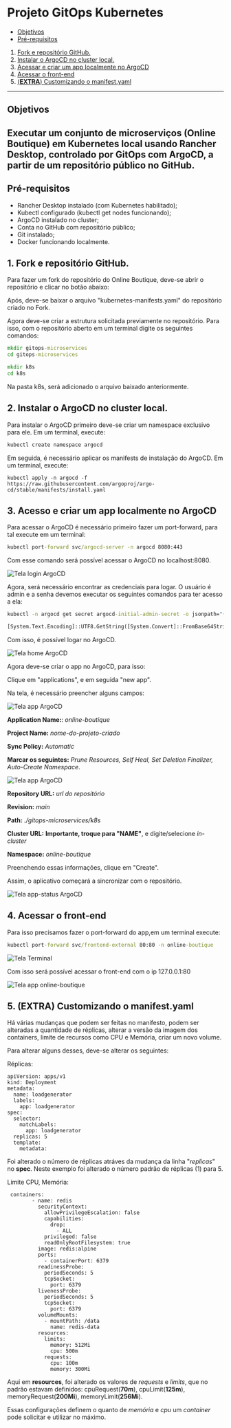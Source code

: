 # Projeto GitOps Kubernetes

- [Objetivos](#Objetivos)
- [Pré-requisitos](#Pré-requisitos)

1. [Fork e repositório GitHub.](#Fork)
2. [Instalar o ArgoCD no cluster local.](#Instalar)
3. [Acessar e criar um app localmente no ArgoCD](#Acesso)
4. [Acessar o front-end](#Acessar)
5. [(**EXTRA**) Customizando o manifest.yaml](<#(EXTRA)>)

---

## Objetivos

## Executar um conjunto de microserviços (Online Boutique) em Kubernetes local usando Rancher Desktop, controlado por GitOps com ArgoCD, a partir de um repositório público no GitHub.

## Pré-requisitos

- Rancher Desktop instalado (com Kubernetes habilitado);
- Kubectl configurado (kubectl get nodes funcionando);
- ArgoCD instalado no cluster;
- Conta no GitHub com repositório público;
- Git instalado;
- Docker funcionando localmente.

## 1. Fork e repositório GitHub.

Para fazer um fork do repositório do Online Boutique, deve-se abrir o repositório e clicar no botão abaixo:

Após, deve-se baixar o arquivo "kubernetes-manifests.yaml" do repositório criado no Fork.

Agora deve-se criar a estrutura solicitada previamente no repositório. Para isso, com o repositório aberto em um terminal digite os seguintes comandos:

```cmd
mkdir gitops-microservices
cd gitops-microservices

mkdir k8s
cd k8s
```

Na pasta k8s, será adicionado o arquivo baixado anteriormente.

## 2. Instalar o ArgoCD no cluster local.

Para instalar o ArgoCD primeiro deve-se criar um namespace exclusivo para ele. Em um terminal, execute:

```cmd
kubectl create namespace argocd
```

Em seguida, é necessário aplicar os manifests de instalação do ArgoCD. Em um terminal, execute:

```
kubectl apply -n argocd -f https://raw.githubusercontent.com/argoproj/argo-cd/stable/manifests/install.yaml
```

## 3. Acesso e criar um app localmente no ArgoCD

Para acessar o ArgoCD é necessário primeiro fazer um port-forward, para tal execute em um terminal:

```cmd
kubectl port-forward svc/argocd-server -n argocd 8080:443
```

Com esse comando será possível acessar o ArgoCD no localhost:8080.

![Tela login ArgoCD](/imgs/argocd-login.png)

Agora, será necessário encontrar as credenciais para logar. O usuário é admin e a senha devemos executar os seguintes comandos para ter acesso a ela:

```cmd
kubectl -n argocd get secret argocd-initial-admin-secret -o jsonpath="{.data.password}"

[System.Text.Encoding]::UTF8.GetString([System.Convert]::FromBase64String("Output_do_comando_anterior"))
```

Com isso, é possível logar no ArgoCD.

![Tela home ArgoCD](/imgs/argocd-home.png)

Agora deve-se criar o app no ArgoCD, para isso:

Clique em "applications", e em seguida "new app".

Na tela, é necessário preencher alguns campos:

![Tela app ArgoCD](/imgs/argocd-app.png)

**Application Name:**: _online-boutique_

**Project Name:** _nome-do-projeto-criado_

**Sync Policy:** _Automatic_

**Marcar os seguintes:** _Prune Resources, Self Heal, Set Deletion Finalizer, Auto-Create Namespace_.

![Tela app ArgoCD](/imgs/argocd-app2.png)

**Repository URL:** _url do repositório_

**Revision:** _main_

**Path:** _./gitops-microservices/k8s_

**Cluster URL:** **Importante, troque para "NAME"**, e digite/selecione _in-cluster_

**Namespace:** _online-boutique_

Preenchendo essas informações, clique em "Create".

Assim, o aplicativo começará a sincronizar com o repositório.

![Tela app-status ArgoCD](/imgs/argocd-appstatus.png)

## 4. Acessar o front-end

Para isso precisamos fazer o port-forward do app,em um terminal execute:

```cmd
kubectl port-forward svc/frontend-external 80:80 -n online-boutique
```

![Tela Terminal](/imgs/terminal.png)

Com isso será possível acessar o front-end com o ip 127.0.0.1:80

![Tela app online-boutique](/imgs/site.png)

## 5. (**EXTRA**) Customizando o manifest.yaml

Há várias mudanças que podem ser feitas no manifesto, podem ser alteradas a quantidade de réplicas, alterar a versão da imagem dos containers, limite de recursos como CPU e Memória, criar um novo volume.

Para alterar alguns desses, deve-se alterar os seguintes:

Réplicas:

```kubernetes
apiVersion: apps/v1
kind: Deployment
metadata:
  name: loadgenerator
  labels:
    app: loadgenerator
spec:
  selector:
    matchLabels:
      app: loadgenerator
  replicas: 5
  template:
    metadata:
```

Foi alterado o número de réplicas atráves da mudança da linha "_replicas_" no **spec**. Neste exemplo foi alterado o número padrão de réplicas (1) para 5.

Limite CPU, Memória:

```kubernetes
 containers:
        - name: redis
          securityContext:
            allowPrivilegeEscalation: false
            capabilities:
              drop:
                - ALL
            privileged: false
            readOnlyRootFilesystem: true
          image: redis:alpine
          ports:
            - containerPort: 6379
          readinessProbe:
            periodSeconds: 5
            tcpSocket:
              port: 6379
          livenessProbe:
            periodSeconds: 5
            tcpSocket:
              port: 6379
          volumeMounts:
            - mountPath: /data
              name: redis-data
          resources:
            limits:
              memory: 512Mi
              cpu: 500m
            requests:
              cpu: 100m
              memory: 300Mi
```

Aqui em **resources**, foi alterado os valores de _requests_ e _limits_, que no padrão estavam definidos: cpuRequest(**70m**), cpuLimit(**125m**), memoryRequest(**200Mi**), memoryLimit(**256Mi**).

Essas configurações definem o quanto de _memória_ e _cpu_ um _container_ pode solicitar e utilizar no máximo.
